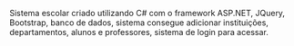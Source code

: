 Sistema escolar criado utilizando C# com o framework ASP.NET, JQuery, Bootstrap, banco de dados, sistema consegue adicionar instituições, departamentos, alunos e professores, sistema de login para acessar.
